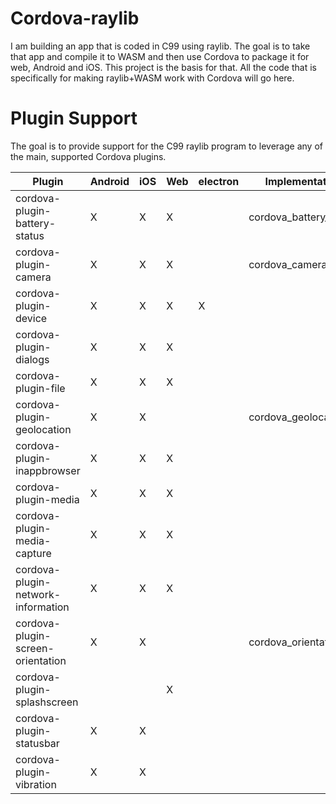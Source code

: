 # Cordova-raylib
I am building an app that is coded in C99 using raylib. The goal is to take that app and compile it to WASM and then use Cordova to package it for web, Android and iOS.  This project is the basis for that.  All the code that is specifically for making raylib+WASM work with Cordova will go here.  

# Plugin Support
The goal is to provide support for the C99 raylib program to leverage any of the main, supported Cordova plugins.  

| Plugin                             | Android | iOS | Web | electron | Implementation       | Status  |
| ------                             | ------- | --- | --- | -------- | -------------------- | ------- |
| cordova-plugin-battery-status      | X       | X   | X   |          | cordova_battery_*    | done    |
| cordova-plugin-camera              | X       | X   | X   |          | cordova_camera_*     | partial |
| cordova-plugin-device              | X       | X   | X   | X        |                      |         |
| cordova-plugin-dialogs             | X       | X   | X   |          |                      |         |
| cordova-plugin-file                | X       | X   | X   |          |                      |         |
| cordova-plugin-geolocation         | X       | X   |     |          | cordova_geolocation_*| done    |
| cordova-plugin-inappbrowser        | X       | X   | X   |          |                      |         |
| cordova-plugin-media               | X       | X   | X   |          |                      |         |
| cordova-plugin-media-capture       | X       | X   | X   |          |                      |         |
| cordova-plugin-network-information | X       | X   | X   |          |                      |         |
| cordova-plugin-screen-orientation  | X       | X   |     |          | cordova_orientation_*| done    |
| cordova-plugin-splashscreen        |         |     | X   |          |                      |         |
| cordova-plugin-statusbar           | X       | X   |     |          |                      |         |
| cordova-plugin-vibration           | X       | X   |     |          |                      |         |
